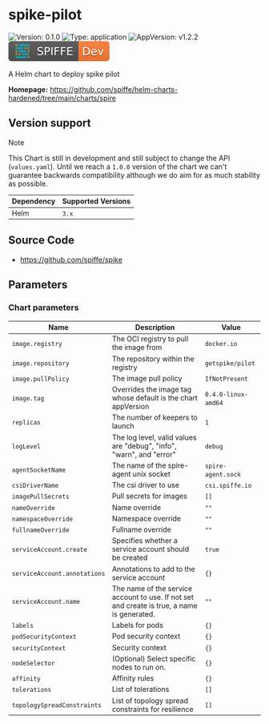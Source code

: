 # spike-pilot

![Version: 0.1.0](https://img.shields.io/badge/Version-0.1.0-informational?style=flat-square) ![Type: application](https://img.shields.io/badge/Type-application-informational?style=flat-square) ![AppVersion: v1.2.2](https://img.shields.io/badge/AppVersion-v1.2.2-informational?style=flat-square)
[![Development Phase](https://github.com/spiffe/spiffe/blob/main/.img/maturity/dev.svg)](https://github.com/spiffe/spiffe/blob/main/MATURITY.md#development)

A Helm chart to deploy spike pilot

**Homepage:** <https://github.com/spiffe/helm-charts-hardened/tree/main/charts/spire>

## Version support

> [!Note]
> This Chart is still in development and still subject to change the API (`values.yaml`).
> Until we reach a `1.0.0` version of the chart we can't guarantee backwards compatibility although
> we do aim for as much stability as possible.

| Dependency | Supported Versions |
|:-----------|:-------------------|
| Helm       | `3.x`              |

## Source Code

* <https://github.com/spiffe/spike>

<!-- The parameters section is generated using helm-docs.sh and should not be edited by hand. -->

## Parameters

### Chart parameters

| Name                         | Description                                                                                 | Value               |
| ---------------------------- | ------------------------------------------------------------------------------------------- | ------------------- |
| `image.registry`             | The OCI registry to pull the image from                                                     | `docker.io`         |
| `image.repository`           | The repository within the registry                                                          | `getspike/pilot`    |
| `image.pullPolicy`           | The image pull policy                                                                       | `IfNotPresent`      |
| `image.tag`                  | Overrides the image tag whose default is the chart appVersion                               | `0.4.0-linux-amd64` |
| `replicas`                   | The number of keepers to launch                                                             | `1`                 |
| `logLevel`                   | The log level, valid values are "debug", "info", "warn", and "error"                        | `debug`             |
| `agentSocketName`            | The name of the spire-agent unix socket                                                     | `spire-agent.sock`  |
| `csiDriverName`              | The csi driver to use                                                                       | `csi.spiffe.io`     |
| `imagePullSecrets`           | Pull secrets for images                                                                     | `[]`                |
| `nameOverride`               | Name override                                                                               | `""`                |
| `namespaceOverride`          | Namespace override                                                                          | `""`                |
| `fullnameOverride`           | Fullname override                                                                           | `""`                |
| `serviceAccount.create`      | Specifies whether a service account should be created                                       | `true`              |
| `serviceAccount.annotations` | Annotations to add to the service account                                                   | `{}`                |
| `serviceAccount.name`        | The name of the service account to use. If not set and create is true, a name is generated. | `""`                |
| `labels`                     | Labels for pods                                                                             | `{}`                |
| `podSecurityContext`         | Pod security context                                                                        | `{}`                |
| `securityContext`            | Security context                                                                            | `{}`                |
| `nodeSelector`               | (Optional) Select specific nodes to run on.                                                 | `{}`                |
| `affinity`                   | Affinity rules                                                                              | `{}`                |
| `tolerations`                | List of tolerations                                                                         | `[]`                |
| `topologySpreadConstraints`  | List of topology spread constraints for resilience                                          | `[]`                |
